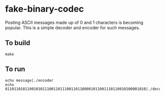 fake-binary-codec
=================

Posting ASCII messages made up of 0 and 1 characters is becoming popular. This is a simple decoder and encoder for such messages.

To build
--------

    make

To run
------

    echo message|./encoder
	echo 0110110101100101011100110111001101100001011001110110010100001010|./decoder
